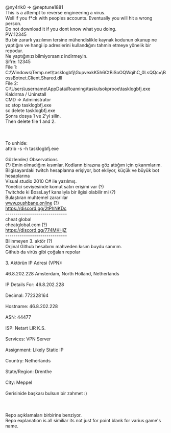 <br>@ny4rlk0 => @neptune1881
<br>This is a attempt to reverse engineering a virus. 
<br>Well if you f*ck with peoples accounts. Eventually you will hit a wrong person.
<br>Do not download it if you dont know what you doing.
<br>PW:12345
<br>Bu bir zararlı yazılımın tersine mühendislikle kaynak kodunun okunup ne yaptığını ve hangi ip adreslerini kullandığını tahmin etmeye yönelik bir repodur.
<br>Ne yaptığınızı bilmiyorsanız indirmeyin.
<br>Şifre: 12345
<br>File 1:
<br>C:\Windows\Temp\.net\tasklogbfj\GupvexkK5h6CtBiSoOQWqihC_0LsQQc=\BossBotnet.Client.Shared.dll
<br>File 2:
<br>C:\Users\username\AppData\Roaming\taskulsokprooe\tasklogbfj.exe
<br>Kaldırma / Uninstall
<br>CMD => Administrator
<br>sc stop tasklogbfj.exe
<br>sc delete tasklogbfj.exe
<br>Sonra dosya 1 ve 2'yi silin.
<br>Then delete file 1 and 2.
<br>
<br>
<br>
<br>To unhide:
<br>attrib -s -h tasklogbfj.exe
<br>
<br>Gözlemler/ Observations
<br>(?) Emin olmadığım kısımlar. Kodların birazına göz attığım için çıkarımlarım.
<br>Bilgisayardaki twitch hesaplarına erişiyor, bot ekliyor, küçük ve büyük bot hesaplarına 
<br>Visual studio 2010 C# ile yazılmış.
<br>Yönetici seviyesinde komut satırı erişimi var (?)
<br>Twitchde ki BossLayf kanalıyla bir ilgisi olabilir mi (?)
<br>Bulaştıran muhtemel zararlılar
<br> www.pushbane.online (?)
<br> https://discord.gg/2tPhNKDc
<br>------------------------------
<br>cheat global
<br> cheatglobal.com (?)
<br> https://discord.gg/774MKHjZ
<br>------------------------------
<br>Bilinmeyen 3. aktör (?)
<br> Orjinal Github hesabımı mahveden kısım buydu sanırım.
<br> Github da virüs gibi çoğalan repolar
<br>
<br>3. Aktörün IP Adresi (VPN):
<br>
<br>46.8.202.228 Amsterdam, North Holland, Netherlands
<br>
<br>IP Details For: 46.8.202.228
<br>
<br>Decimal: 772328164
<br>
<br>Hostname: 46.8.202.228
<br>
<br>ASN: 44477
<br>
<br>ISP: Netart LIR K.S.
<br>
<br>Services: VPN Server
<br>
<br>Assignment: Likely Static IP
<br>
<br>Country: Netherlands
<br>
<br>State/Region: Drenthe
<br>
<br>City: Meppel
<br>
<br>Gerisinide başkası bulsun bir zahmet :)
<br>
<br>
<br>
<br>Repo açıklamaları birbirine benziyor.
<br>Repo explanation is all similiar its not just for point blank for varius game's name.
